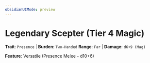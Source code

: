 ```yaml
---
obsidianUIMode: preview
---
```

# Legendary Scepter (Tier 4 Magic)

**Trait**: `Presence` | **Burden**: `Two-Handed`
**Range**: `Far` | **Damage**: `d6+9 (Mag)`

**Feature**: Versatile (Presence Melee - d10+6)
